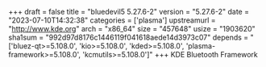 +++
draft = false
title = "bluedevil5 5.27.6-2"
version = "5.27.6-2"
date = "2023-07-10T14:32:38"
categories = ['plasma']
upstreamurl = "http://www.kde.org"
arch = "x86_64"
size = "457648"
usize = "1903620"
sha1sum = "992d97d8176c1446119f041618aede14d3973c07"
depends = "['bluez-qt>=5.108.0', 'kio>=5.108.0', 'kded>=5.108.0', 'plasma-framework>=5.108.0', 'kcmutils>=5.108.0']"
+++
KDE Bluetooth Framework